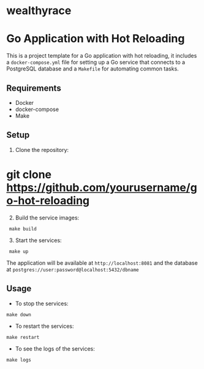 # wealthyrace

# Go Application with Hot Reloading

This is a project template for a Go application with hot reloading, it includes a `docker-compose.yml` file for setting up a Go service that connects to a PostgreSQL database and a `Makefile` for automating common tasks.

## Requirements
- Docker
- docker-compose
- Make

## Setup

1. Clone the repository:

# git clone https://github.com/yourusername/go-hot-reloading

2. Build the service images:

```
 make build
```

3. Start the services:

```
 make up
```

The application will be available at `http://localhost:8081` and the database at `postgres://user:password@localhost:5432/dbname`

## Usage

- To stop the services:

```
make down
```

- To restart the services:

```
make restart
```

- To see the logs of the services:

```
make logs
```